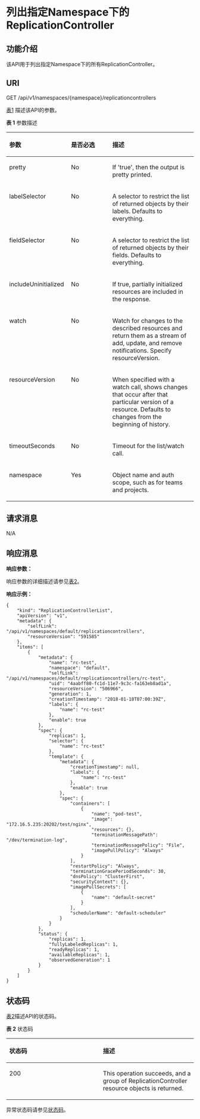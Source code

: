 # 列出指定Namespace下的ReplicationController<a name="cce_02_0021"></a>

## 功能介绍<a name="sf67047d8fbb6440aa6c0ee69dbb0ab60"></a>

该API用于列出指定Namespace下的所有ReplicationController。

## URI<a name="s37529ecb6aca4e228e6cf010d6b12623"></a>

GET /api/v1/namespaces/\{namespace\}/replicationcontrollers

[表1](#zh-cn_topic_0079615054_table43644936)  描述该API的参数。

**表 1**  参数描述

<a name="zh-cn_topic_0079615054_table43644936"></a>
<table><thead align="left"><tr id="zh-cn_topic_0079615054_row23652783"><th class="cellrowborder" valign="top" width="33%" id="mcps1.2.4.1.1"><p id="zh-cn_topic_0079615054_p36827296"><a name="zh-cn_topic_0079615054_p36827296"></a><a name="zh-cn_topic_0079615054_p36827296"></a>参数</p>
</th>
<th class="cellrowborder" valign="top" width="22%" id="mcps1.2.4.1.2"><p id="p60596924194718"><a name="p60596924194718"></a><a name="p60596924194718"></a>是否必选</p>
</th>
<th class="cellrowborder" valign="top" width="45%" id="mcps1.2.4.1.3"><p id="p9403811194718"><a name="p9403811194718"></a><a name="p9403811194718"></a>描述</p>
</th>
</tr>
</thead>
<tbody><tr id="zh-cn_topic_0079615054_row40650175"><td class="cellrowborder" valign="top" width="33%" headers="mcps1.2.4.1.1 "><p id="zh-cn_topic_0079615054_p4329874"><a name="zh-cn_topic_0079615054_p4329874"></a><a name="zh-cn_topic_0079615054_p4329874"></a>pretty</p>
</td>
<td class="cellrowborder" valign="top" width="22%" headers="mcps1.2.4.1.2 "><p id="zh-cn_topic_0079615054_p15175522"><a name="zh-cn_topic_0079615054_p15175522"></a><a name="zh-cn_topic_0079615054_p15175522"></a>No</p>
</td>
<td class="cellrowborder" valign="top" width="45%" headers="mcps1.2.4.1.3 "><p id="zh-cn_topic_0079615054_p21257750"><a name="zh-cn_topic_0079615054_p21257750"></a><a name="zh-cn_topic_0079615054_p21257750"></a>If 'true', then the output is pretty printed.</p>
</td>
</tr>
<tr id="zh-cn_topic_0079615054_row57102025"><td class="cellrowborder" valign="top" width="33%" headers="mcps1.2.4.1.1 "><p id="zh-cn_topic_0079615054_p61861327"><a name="zh-cn_topic_0079615054_p61861327"></a><a name="zh-cn_topic_0079615054_p61861327"></a>labelSelector</p>
</td>
<td class="cellrowborder" valign="top" width="22%" headers="mcps1.2.4.1.2 "><p id="zh-cn_topic_0079615054_p44711597"><a name="zh-cn_topic_0079615054_p44711597"></a><a name="zh-cn_topic_0079615054_p44711597"></a>No</p>
</td>
<td class="cellrowborder" valign="top" width="45%" headers="mcps1.2.4.1.3 "><p id="zh-cn_topic_0079615054_p64869644"><a name="zh-cn_topic_0079615054_p64869644"></a><a name="zh-cn_topic_0079615054_p64869644"></a>A selector to restrict the list of returned objects by their labels. Defaults to everything.</p>
</td>
</tr>
<tr id="zh-cn_topic_0079615054_row46955892"><td class="cellrowborder" valign="top" width="33%" headers="mcps1.2.4.1.1 "><p id="zh-cn_topic_0079615054_p45330870"><a name="zh-cn_topic_0079615054_p45330870"></a><a name="zh-cn_topic_0079615054_p45330870"></a>fieldSelector</p>
</td>
<td class="cellrowborder" valign="top" width="22%" headers="mcps1.2.4.1.2 "><p id="zh-cn_topic_0079615054_p47921869"><a name="zh-cn_topic_0079615054_p47921869"></a><a name="zh-cn_topic_0079615054_p47921869"></a>No</p>
</td>
<td class="cellrowborder" valign="top" width="45%" headers="mcps1.2.4.1.3 "><p id="zh-cn_topic_0079615054_p56466209"><a name="zh-cn_topic_0079615054_p56466209"></a><a name="zh-cn_topic_0079615054_p56466209"></a>A selector to restrict the list of returned objects by their fields. Defaults to everything.</p>
</td>
</tr>
<tr id="r2db43af1a5cc4b9aa0dbca7d708e30d5"><td class="cellrowborder" valign="top" width="33%" headers="mcps1.2.4.1.1 "><p id="a18e375bd668a48008cad678f18f6a747"><a name="a18e375bd668a48008cad678f18f6a747"></a><a name="a18e375bd668a48008cad678f18f6a747"></a>includeUninitialized</p>
</td>
<td class="cellrowborder" valign="top" width="22%" headers="mcps1.2.4.1.2 "><p id="ade2c3b7bd21e47bfaaec460717e532a1"><a name="ade2c3b7bd21e47bfaaec460717e532a1"></a><a name="ade2c3b7bd21e47bfaaec460717e532a1"></a>No</p>
</td>
<td class="cellrowborder" valign="top" width="45%" headers="mcps1.2.4.1.3 "><p id="aba3f1dcb1fc04d0b9d8bc6428342c5d1"><a name="aba3f1dcb1fc04d0b9d8bc6428342c5d1"></a><a name="aba3f1dcb1fc04d0b9d8bc6428342c5d1"></a>If true, partially initialized resources are included in the response.</p>
</td>
</tr>
<tr id="zh-cn_topic_0079615054_row38433837"><td class="cellrowborder" valign="top" width="33%" headers="mcps1.2.4.1.1 "><p id="zh-cn_topic_0079615054_p26133094"><a name="zh-cn_topic_0079615054_p26133094"></a><a name="zh-cn_topic_0079615054_p26133094"></a>watch</p>
</td>
<td class="cellrowborder" valign="top" width="22%" headers="mcps1.2.4.1.2 "><p id="zh-cn_topic_0079615054_p36405904"><a name="zh-cn_topic_0079615054_p36405904"></a><a name="zh-cn_topic_0079615054_p36405904"></a>No</p>
</td>
<td class="cellrowborder" valign="top" width="45%" headers="mcps1.2.4.1.3 "><p id="zh-cn_topic_0079615054_p63197139"><a name="zh-cn_topic_0079615054_p63197139"></a><a name="zh-cn_topic_0079615054_p63197139"></a>Watch for changes to the described resources and return them as a stream of add, update, and remove notifications. Specify resourceVersion.</p>
</td>
</tr>
<tr id="zh-cn_topic_0079615054_row31903341"><td class="cellrowborder" valign="top" width="33%" headers="mcps1.2.4.1.1 "><p id="zh-cn_topic_0079615054_p34033799"><a name="zh-cn_topic_0079615054_p34033799"></a><a name="zh-cn_topic_0079615054_p34033799"></a>resourceVersion</p>
</td>
<td class="cellrowborder" valign="top" width="22%" headers="mcps1.2.4.1.2 "><p id="zh-cn_topic_0079615054_p5274317"><a name="zh-cn_topic_0079615054_p5274317"></a><a name="zh-cn_topic_0079615054_p5274317"></a>No</p>
</td>
<td class="cellrowborder" valign="top" width="45%" headers="mcps1.2.4.1.3 "><p id="zh-cn_topic_0079615054_p24566569"><a name="zh-cn_topic_0079615054_p24566569"></a><a name="zh-cn_topic_0079615054_p24566569"></a>When specified with a watch call, shows changes that occur after that particular version of a resource. Defaults to changes from the beginning of history.</p>
</td>
</tr>
<tr id="zh-cn_topic_0079615054_row19772529"><td class="cellrowborder" valign="top" width="33%" headers="mcps1.2.4.1.1 "><p id="zh-cn_topic_0079615054_p58071046"><a name="zh-cn_topic_0079615054_p58071046"></a><a name="zh-cn_topic_0079615054_p58071046"></a>timeoutSeconds</p>
</td>
<td class="cellrowborder" valign="top" width="22%" headers="mcps1.2.4.1.2 "><p id="zh-cn_topic_0079615054_p6134308"><a name="zh-cn_topic_0079615054_p6134308"></a><a name="zh-cn_topic_0079615054_p6134308"></a>No</p>
</td>
<td class="cellrowborder" valign="top" width="45%" headers="mcps1.2.4.1.3 "><p id="zh-cn_topic_0079615054_p27116914"><a name="zh-cn_topic_0079615054_p27116914"></a><a name="zh-cn_topic_0079615054_p27116914"></a>Timeout for the list/watch call.</p>
</td>
</tr>
<tr id="zh-cn_topic_0079615054_row42725634"><td class="cellrowborder" valign="top" width="33%" headers="mcps1.2.4.1.1 "><p id="zh-cn_topic_0079615054_p38224348"><a name="zh-cn_topic_0079615054_p38224348"></a><a name="zh-cn_topic_0079615054_p38224348"></a>namespace</p>
</td>
<td class="cellrowborder" valign="top" width="22%" headers="mcps1.2.4.1.2 "><p id="zh-cn_topic_0079615054_p9164474"><a name="zh-cn_topic_0079615054_p9164474"></a><a name="zh-cn_topic_0079615054_p9164474"></a>Yes</p>
</td>
<td class="cellrowborder" valign="top" width="45%" headers="mcps1.2.4.1.3 "><p id="zh-cn_topic_0079615054_p4124933"><a name="zh-cn_topic_0079615054_p4124933"></a><a name="zh-cn_topic_0079615054_p4124933"></a>Object name and auth scope, such as for teams and projects.</p>
</td>
</tr>
</tbody>
</table>

## 请求消息<a name="s150fa7f516814ff4ad39c60c6e55b3b9"></a>

N/A

## 响应消息<a name="s00fead6e7b3148c58421f54f9b14f808"></a>

**响应参数：**

响应参数的详细描述请参见[表2](公共响应参数.md#zh-cn_topic_0079614930_table5881294)。

**响应示例：**

```
{
    "kind": "ReplicationControllerList",
    "apiVersion": "v1",
    "metadata": {
        "selfLink": "/api/v1/namespaces/default/replicationcontrollers",
        "resourceVersion": "591585"
    },
    "items": [
        {
            "metadata": {
                "name": "rc-test",
                "namespace": "default",
                "selfLink": "/api/v1/namespaces/default/replicationcontrollers/rc-test",
                "uid": "4aabff80-fc1d-11e7-9c3c-fa163eb8ad1a",
                "resourceVersion": "506966",
                "generation": 1,
                "creationTimestamp": "2018-01-18T07:00:39Z",
                "labels": {
                    "name": "rc-test"
                },
                "enable": true
            },
            "spec": {
                "replicas": 1,
                "selector": {
                    "name": "rc-test"
                },
                "template": {
                    "metadata": {
                        "creationTimestamp": null,
                        "labels": {
                            "name": "rc-test"
                        },
                        "enable": true
                    },
                    "spec": {
                        "containers": [
                            {
                                "name": "pod-test",
                                "image": "172.16.5.235:20202/test/nginx",
                                "resources": {},
                                "terminationMessagePath": "/dev/termination-log",
                                "terminationMessagePolicy": "File",
                                "imagePullPolicy": "Always"
                            }
                        ],
                        "restartPolicy": "Always",
                        "terminationGracePeriodSeconds": 30,
                        "dnsPolicy": "ClusterFirst",
                        "securityContext": {},
                        "imagePullSecrets": [
                            {
                                "name": "default-secret"
                            }
                        ],
                        "schedulerName": "default-scheduler"
                    }
                }
            },
            "status": {
                "replicas": 1,
                "fullyLabeledReplicas": 1,
                "readyReplicas": 1,
                "availableReplicas": 1,
                "observedGeneration": 1
            }
        }
    ]
}
```

## 状态码<a name="sf1c91f0d19274e1fafc6cab7ada11fbd"></a>

[表2](#zh-cn_topic_0079615054_table57260105)描述API的状态码。

**表 2**  状态码

<a name="zh-cn_topic_0079615054_table57260105"></a>
<table><thead align="left"><tr id="zh-cn_topic_0079615054_row357754"><th class="cellrowborder" valign="top" width="50%" id="mcps1.2.3.1.1"><p id="p48540733194718"><a name="p48540733194718"></a><a name="p48540733194718"></a>状态码</p>
</th>
<th class="cellrowborder" valign="top" width="50%" id="mcps1.2.3.1.2"><p id="p39485296194718"><a name="p39485296194718"></a><a name="p39485296194718"></a>描述</p>
</th>
</tr>
</thead>
<tbody><tr id="zh-cn_topic_0079615054_row6247673"><td class="cellrowborder" valign="top" width="50%" headers="mcps1.2.3.1.1 "><p id="zh-cn_topic_0079615054_p36299500"><a name="zh-cn_topic_0079615054_p36299500"></a><a name="zh-cn_topic_0079615054_p36299500"></a>200</p>
</td>
<td class="cellrowborder" valign="top" width="50%" headers="mcps1.2.3.1.2 "><p id="zh-cn_topic_0079615054_p54578396"><a name="zh-cn_topic_0079615054_p54578396"></a><a name="zh-cn_topic_0079615054_p54578396"></a>This operation succeeds, and a group of ReplicationController resource objects is returned.</p>
</td>
</tr>
</tbody>
</table>

异常状态码请参见[状态码](状态码.md)。

